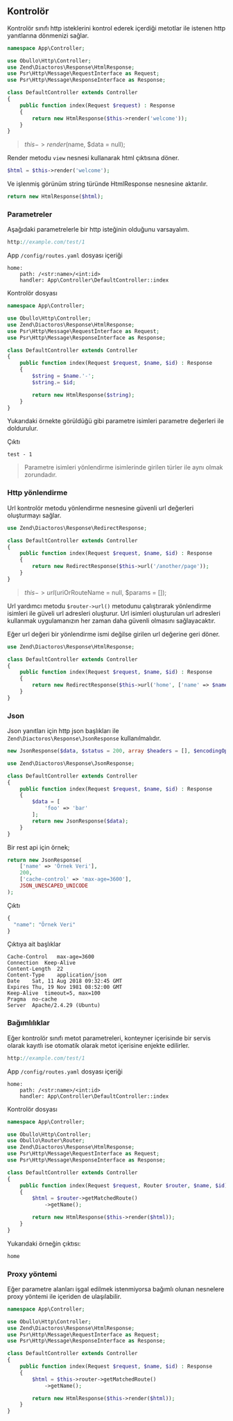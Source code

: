 
## Kontrolör

Kontrolör sınıfı http isteklerini kontrol ederek içerdiği metotlar ile istenen http yanıtlarına dönmenizi sağlar.

```php
namespace App\Controller;

use Obullo\Http\Controller;
use Zend\Diactoros\Response\HtmlResponse;
use Psr\Http\Message\RequestInterface as Request;
use Psr\Http\Message\ResponseInterface as Response;

class DefaultController extends Controller
{
    public function index(Request $request) : Response
    {
        return new HtmlResponse($this->render('welcome'));
    }
}
```

> $this->render($name, $data = null);

Render metodu `view` nesnesi kullanarak html çıktısına döner.


```php
$html = $this->render('welcome');
```

Ve işlenmiş görünüm string türünde HtmlResponse nesnesine aktarılır.

```php
return new HtmlResponse($html);
```

### Parametreler

Aşağıdaki parametrelerle bir http isteğinin olduğunu varsayalım.

```php
http://example.com/test/1
```

App `/config/routes.yaml` dosyası içeriği

```
home:
    path: /<str:name>/<int:id>
    handler: App\Controller\DefaultController::index
```

Kontrolör dosyası

```php
namespace App\Controller;

use Obullo\Http\Controller;
use Zend\Diactoros\Response\HtmlResponse;
use Psr\Http\Message\RequestInterface as Request;
use Psr\Http\Message\ResponseInterface as Response;

class DefaultController extends Controller
{
    public function index(Request $request, $name, $id) : Response
    {
        $string = $name.'-';
        $string.= $id;

        return new HtmlResponse($string);
    }
}
```

Yukarıdaki örnekte görüldüğü gibi parametre isimleri parametre değerleri ile doldurulur.


Çıktı

```
test - 1
```

> Parametre isimleri yönlendirme isimlerinde girilen türler ile aynı olmak zorundadır.


### Http yönlendirme

Url kontrolör metodu yönlendirme nesnesine güvenli url değerleri oluşturmayı sağlar.

```php
use Zend\Diactoros\Response\RedirectResponse;

class DefaultController extends Controller
{
    public function index(Request $request, $name, $id) : Response
    {
        return new RedirectResponse($this->url('/another/page'));
    }
}
```

> $this->url($uriOrRouteName = null, $params = []);

Url yardımcı metodu `$router->url()` metodunu çalıştırarak yönlendirme isimleri ile güveli url adresleri oluşturur. Url isimleri oluşturulan url adresleri kullanmak uygulamanızın her zaman daha güvenli olmasını sağlayacaktır.

Eğer url değeri bir yönlendirme ismi değilse girilen url değerine geri döner.

```php
use Zend\Diactoros\Response\HtmlResponse;

class DefaultController extends Controller
{
    public function index(Request $request, $name, $id) : Response
    {
        return new RedirectResponse($this->url('home', ['name' => $name, 'id' => $id]));
    }
}
```

### Json

Json yanıtları için http json başlıkları ile `Zend\Diactoros\Response\JsonResponse` kullanılmalıdır.

```php
new JsonResponse($data, $status = 200, array $headers = [], $encodingOptions = self::DEFAULT_JSON_FLAGS);
```

```php
use Zend\Diactoros\Response\JsonResponse;

class DefaultController extends Controller
{
    public function index(Request $request, $name, $id) : Response
    {
    	$data = [
    		'foo' => 'bar'
    	];
        return new JsonResponse($data);
    }
}
```

Bir rest api için örnek;

```php
return new JsonResponse(
    ['name' => 'Örnek Veri'],
    200,
    ['cache-control' => 'max-age=3600'],
    JSON_UNESCAPED_UNICODE
);
```

Çıktı

```php
{
  "name": "Örnek Veri"
}
```

Çıktıya ait başlıklar

```
Cache-Control   max-age=3600
Connection  Keep-Alive
Content-Length  22
Content-Type    application/json
Date    Sat, 11 Aug 2018 09:32:45 GMT
Expires Thu, 19 Nov 1981 08:52:00 GMT
Keep-Alive  timeout=5, max=100
Pragma  no-cache
Server  Apache/2.4.29 (Ubuntu)
```

### Bağımlılıklar 

Eğer kontrolör sınıfı metot parametreleri, konteyner içerisinde bir servis olarak kayıtlı ise otomatik olarak metot içerisine enjekte edilirler.

```php
http://example.com/test/1
```

App `/config/routes.yaml` dosyası içeriği

```
home:
    path: /<str:name>/<int:id>
    handler: App\Controller\DefaultController::index
```

Kontrolör dosyası

```php
namespace App\Controller;

use Obullo\Http\Controller;
use Obullo\Router\Router;
use Zend\Diactoros\Response\HtmlResponse;
use Psr\Http\Message\RequestInterface as Request;
use Psr\Http\Message\ResponseInterface as Response;

class DefaultController extends Controller
{
    public function index(Request $request, Router $router, $name, $id) : Response
    {
        $html = $router->getMatchedRoute()
            ->getName();

        return new HtmlResponse($this->render($html));
    }
}
```

Yukarıdaki örneğin çıktısı:

```php
home
```

### Proxy yöntemi

Eğer parametre alanları işgal edilmek istenmiyorsa bağımlı olunan nesnelere proxy yöntemi ile içeriden de ulaşılabilir.


```php
namespace App\Controller;

use Obullo\Http\Controller;
use Zend\Diactoros\Response\HtmlResponse;
use Psr\Http\Message\RequestInterface as Request;
use Psr\Http\Message\ResponseInterface as Response;

class DefaultController extends Controller
{
    public function index(Request $request, $name, $id) : Response
    {
        $html = $this->router->getMatchedRoute()
            ->getName();

        return new HtmlResponse($this->render($html));
    }
}
```